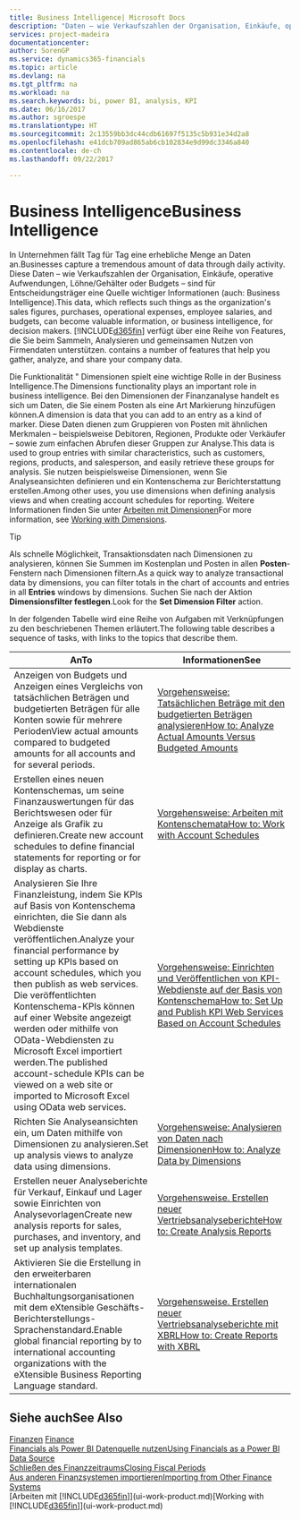 ```yaml
---
title: Business Intelligence| Microsoft Docs
description: "Daten – wie Verkaufszahlen der Organisation, Einkäufe, operative Aufwendungen, Löhne/Gehälter oder Budgets analysieren und erfassen, die für Entscheidungsträger eine Quelle wichtiger Informationen sind."
services: project-madeira
documentationcenter: 
author: SorenGP
ms.service: dynamics365-financials
ms.topic: article
ms.devlang: na
ms.tgt_pltfrm: na
ms.workload: na
ms.search.keywords: bi, power BI, analysis, KPI
ms.date: 06/16/2017
ms.author: sgroespe
ms.translationtype: HT
ms.sourcegitcommit: 2c13559bb3dc44cdb61697f5135c5b931e34d2a8
ms.openlocfilehash: e41dcb709ad865ab6cb102834e9d99dc3346a840
ms.contentlocale: de-ch
ms.lasthandoff: 09/22/2017

---
```

# <a name="business-intelligence"></a><span data-ttu-id="a0a20-103">Business Intelligence</span><span class="sxs-lookup"><span data-stu-id="a0a20-103">Business Intelligence</span></span>
<span data-ttu-id="a0a20-104">In Unternehmen fällt Tag für Tag eine erhebliche Menge an Daten an.</span><span class="sxs-lookup"><span data-stu-id="a0a20-104">Businesses capture a tremendous amount of data through daily activity.</span></span> <span data-ttu-id="a0a20-105">Diese Daten – wie Verkaufszahlen der Organisation, Einkäufe, operative Aufwendungen, Löhne/Gehälter oder Budgets – sind für Entscheidungsträger eine Quelle wichtiger Informationen (auch: Business Intelligence).</span><span class="sxs-lookup"><span data-stu-id="a0a20-105">This data, which reflects such things as the organization's sales figures, purchases, operational expenses, employee salaries, and budgets, can become valuable information, or business intelligence, for decision makers.</span></span> [!INCLUDE[d365fin](includes/d365fin_md.md)]<span data-ttu-id="a0a20-106"> verfügt über eine Reihe von Features, die Sie beim Sammeln, Analysieren und gemeinsamen Nutzen von Firmendaten unterstützen.</span><span class="sxs-lookup"><span data-stu-id="a0a20-106"> contains a number of features that help you gather, analyze, and share your company data.</span></span>

<span data-ttu-id="a0a20-107">Die Funktionalität " Dimensionen spielt eine wichtige Rolle in der Business Intelligence.</span><span class="sxs-lookup"><span data-stu-id="a0a20-107">The Dimensions functionality plays an important role in business intelligence.</span></span> <span data-ttu-id="a0a20-108">Bei den Dimensionen der Finanzanalyse handelt es sich um Daten, die Sie einem Posten als eine Art Markierung hinzufügen können.</span><span class="sxs-lookup"><span data-stu-id="a0a20-108">A dimension is data that you can add to an entry as a kind of marker.</span></span> <span data-ttu-id="a0a20-109">Diese Daten dienen zum Gruppieren von Posten mit ähnlichen Merkmalen – beispielsweise Debitoren, Regionen, Produkte oder Verkäufer – sowie zum einfachen Abrufen dieser Gruppen zur Analyse.</span><span class="sxs-lookup"><span data-stu-id="a0a20-109">This data is used to group entries with similar characteristics, such as customers, regions, products, and salesperson, and easily retrieve these groups for analysis.</span></span> <span data-ttu-id="a0a20-110">Sie nutzen beispielsweise Dimensionen, wenn Sie Analyseansichten definieren und ein Kontenschema zur Berichterstattung erstellen.</span><span class="sxs-lookup"><span data-stu-id="a0a20-110">Among other uses, you use dimensions  when defining analysis views and when creating account schedules for reporting.</span></span> <span data-ttu-id="a0a20-111">Weitere Informationen finden Sie unter [Arbeiten mit Dimensionen](finance-dimensions.md)</span><span class="sxs-lookup"><span data-stu-id="a0a20-111">For more information, see [Working with Dimensions](finance-dimensions.md).</span></span>

> [!TIP]
> <span data-ttu-id="a0a20-112">Als schnelle Möglichkeit, Transaktionsdaten nach Dimensionen zu analysieren, können Sie Summen im Kostenplan und Posten in allen **Posten**-Fenstern nach Dimensionen filtern.</span><span class="sxs-lookup"><span data-stu-id="a0a20-112">As a quick way to analyze transactional data by dimensions, you can filter totals in the chart of accounts and entries in all **Entries** windows by dimensions.</span></span> <span data-ttu-id="a0a20-113">Suchen Sie nach der Aktion **Dimensionsfilter festlegen**.</span><span class="sxs-lookup"><span data-stu-id="a0a20-113">Look for the **Set Dimension Filter** action.</span></span>  

<span data-ttu-id="a0a20-114">In der folgenden Tabelle wird eine Reihe von Aufgaben mit Verknüpfungen zu den beschriebenen Themen erläutert.</span><span class="sxs-lookup"><span data-stu-id="a0a20-114">The following table describes a sequence of tasks, with links to the topics that describe them.</span></span>  

| <span data-ttu-id="a0a20-115">An</span><span class="sxs-lookup"><span data-stu-id="a0a20-115">To</span></span> | <span data-ttu-id="a0a20-116">Informationen</span><span class="sxs-lookup"><span data-stu-id="a0a20-116">See</span></span> |
| --- | --- |
|<span data-ttu-id="a0a20-117">Anzeigen von Budgets und Anzeigen eines Vergleichs von tatsächlichen Beträgen und budgetierten Beträgen für alle Konten sowie für mehrere Perioden</span><span class="sxs-lookup"><span data-stu-id="a0a20-117">View actual amounts compared to budgeted amounts for all accounts and for several periods.</span></span>|[<span data-ttu-id="a0a20-118">Vorgehensweise: Tatsächlichen Beträge mit den budgetierten Beträgen analysieren</span><span class="sxs-lookup"><span data-stu-id="a0a20-118">How to: Analyze Actual Amounts Versus Budgeted Amounts</span></span>](bi-how-analyze-actual-versus-budget.md)|
|<span data-ttu-id="a0a20-119">Erstellen eines neuen Kontenschemas, um seine Finanzauswertungen für das Berichtswesen oder für Anzeige als Grafik zu definieren.</span><span class="sxs-lookup"><span data-stu-id="a0a20-119">Create new account schedules to define financial statements for reporting or for display as charts.</span></span>|[<span data-ttu-id="a0a20-120">Vorgehensweise: Arbeiten mit Kontenschemata</span><span class="sxs-lookup"><span data-stu-id="a0a20-120">How to: Work with Account Schedules</span></span>](bi-how-work-account-schedule.md)|
|<span data-ttu-id="a0a20-121">Analysieren Sie Ihre Finanzleistung, indem Sie KPIs auf Basis von Kontenschema einrichten, die Sie dann als Webdienste veröffentlichen.</span><span class="sxs-lookup"><span data-stu-id="a0a20-121">Analyze your financial performance by setting up KPIs based on account schedules, which you then publish as web services.</span></span> <span data-ttu-id="a0a20-122">Die veröffentlichten Kontenschema-KPIs können auf einer Website angezeigt werden oder mithilfe von OData-Webdiensten zu Microsoft Excel importiert werden.</span><span class="sxs-lookup"><span data-stu-id="a0a20-122">The published account-schedule KPIs can be viewed on a web site or imported to Microsoft Excel using OData web services.</span></span>|[<span data-ttu-id="a0a20-123">Vorgehensweise: Einrichten und Veröffentlichen von KPI-Webdienste auf der Basis von Kontenschema</span><span class="sxs-lookup"><span data-stu-id="a0a20-123">How to: Set Up and Publish KPI Web Services Based on Account Schedules</span></span>](bi-how-to-set-up-and-publish-kpi-web-services-based-on-account-schedules.md)|
|<span data-ttu-id="a0a20-124">Richten Sie Analyseansichten ein, um Daten mithilfe von Dimensionen zu analysieren.</span><span class="sxs-lookup"><span data-stu-id="a0a20-124">Set up analysis views to analyze data using dimensions.</span></span>|[<span data-ttu-id="a0a20-125">Vorgehensweise: Analysieren von Daten nach Dimensionen</span><span class="sxs-lookup"><span data-stu-id="a0a20-125">How to: Analyze Data by Dimensions</span></span>](bi-how-analyze-data-dimension.md)|
|<span data-ttu-id="a0a20-126">Erstellen neuer Analyseberichte für Verkauf, Einkauf und Lager sowie Einrichten von Analysevorlagen</span><span class="sxs-lookup"><span data-stu-id="a0a20-126">Create new analysis reports for sales, purchases, and inventory, and set up analysis templates.</span></span>|[<span data-ttu-id="a0a20-127">Vorgehensweise. Erstellen neuer Vertriebsanalyseberichte</span><span class="sxs-lookup"><span data-stu-id="a0a20-127">How to: Create Analysis Reports</span></span>](bi-how-create-analysis-views-reports.md)|
|<span data-ttu-id="a0a20-128">Aktivieren Sie die Erstellung  in den erweiterbaren internationalen Buchhaltungsorganisationen mit dem eXtensible Geschäfts-Berichterstellungs-Sprachenstandard.</span><span class="sxs-lookup"><span data-stu-id="a0a20-128">Enable global financial reporting by to international accounting organizations with the eXtensible Business Reporting Language standard.</span></span>|[<span data-ttu-id="a0a20-129">Vorgehensweise. Erstellen neuer Vertriebsanalyseberichte mit XBRL</span><span class="sxs-lookup"><span data-stu-id="a0a20-129">How to: Create Reports with XBRL</span></span>](bi-create-reports-with-xbrl.md)|

## <a name="see-also"></a><span data-ttu-id="a0a20-130">Siehe auch</span><span class="sxs-lookup"><span data-stu-id="a0a20-130">See Also</span></span>
<span data-ttu-id="a0a20-131">[Finanzen](finance.md)  </span><span class="sxs-lookup"><span data-stu-id="a0a20-131">[Finance](finance.md)  </span></span>  
[<span data-ttu-id="a0a20-132">Financials als Power BI Datenquelle nutzen</span><span class="sxs-lookup"><span data-stu-id="a0a20-132">Using Financials as a Power BI Data Source</span></span>](across-how-use-financials-data-source-powerbi.md)  
[<span data-ttu-id="a0a20-133">Schließen des Finanzzeitraums</span><span class="sxs-lookup"><span data-stu-id="a0a20-133">Closing Fiscal Periods</span></span>](year-close-years-periods.md)  
[<span data-ttu-id="a0a20-134">Aus anderen Finanzsystemen importieren</span><span class="sxs-lookup"><span data-stu-id="a0a20-134">Importing from Other Finance Systems</span></span>](upload-data.md)  
<span data-ttu-id="a0a20-135">[Arbeiten mit [!INCLUDE[d365fin](includes/d365fin_md.md)]](ui-work-product.md)</span><span class="sxs-lookup"><span data-stu-id="a0a20-135">[Working with [!INCLUDE[d365fin](includes/d365fin_md.md)]](ui-work-product.md)</span></span>

